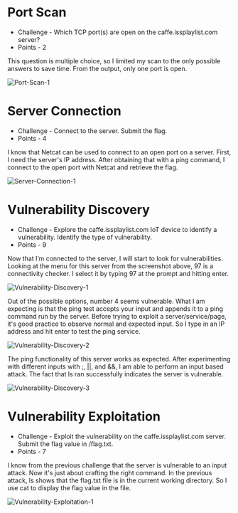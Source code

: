 # Port Scan

* Challenge - Which TCP port(s) are open on the caffe.issplaylist.com server?
* Points - 2

This question is multiple choice, so I limited my scan to the only possible answers to save time. From the output, only one port is open. 

![Port-Scan-1](https://github.com/user-attachments/assets/b97ed407-8bb9-482f-90de-130ae693bcef)


# Server Connection

* Challenge - Connect to the server. Submit the flag.
* Points - 4

I know that Netcat can be used to connect to an open port on a server. First, I need the server's IP address. After obtaining that with a ping command, I connect to the open port with Netcat and retrieve the flag. 

![Server-Connection-1](https://github.com/user-attachments/assets/7537c96f-2c44-4d16-9927-2d3f36508e96)


# Vulnerability Discovery

* Challenge - Explore the caffe.issplaylist.com IoT device to identify a vulnerability. Identify the type of vulnerability.
* Points - 9

Now that I’m connected to the server, I will start to look for vulnerabilities. Looking at the menu for this server from the screenshot above, 97 is a connectivity checker. I select it by typing 97 at the prompt and hitting enter. 

![Vulnerability-Discovery-1](https://github.com/user-attachments/assets/03fd9229-e7e1-4eef-b95a-a1d37345ab82)

Out of the possible options, number 4 seems vulnerable. What I am expecting is that the ping test accepts your input and appends it to a ping command run by the server. Before trying to exploit a server/service/page, it's good practice to observe normal and expected input. So I type in an IP address and hit enter to test the ping service. 

![Vulnerability-Discovery-2](https://github.com/user-attachments/assets/0964c878-a194-42a4-aefd-4d0daeacb069)

The ping functionality of this server works as expected. After experimenting with different inputs with ;, ||, and &&, I am able to perform an input based attack. The fact that ls ran successfully indicates the server is vulnerable. 

![Vulnerability-Discovery-3](https://github.com/user-attachments/assets/76988d12-9ac9-48cb-aa35-3e7eac228324)


# Vulnerability Exploitation

* Challenge - Exploit the vulnerability on the caffe.issplaylist.com server. Submit the flag value in /flag.txt.
* Points - 7

I know from the previous challenge that the server is vulnerable to an input attack. Now it's just about crafting the right command. In the previous attack, ls shows that the flag.txt file is in the current working directory. So I use cat to display the flag value in the file. 

![Vulnerability-Exploitation-1](https://github.com/user-attachments/assets/86a70867-04a7-4163-b9cd-84b785767a85)
